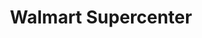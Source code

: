 ---
title: "Walmart Supercenter"
url: /winchester/walmart-supercenter-wal-mart-drive/
shop: supermarket
---